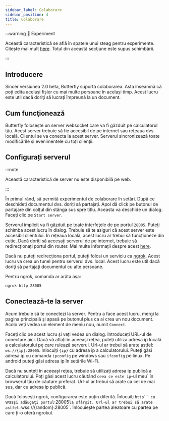 ```yaml
---
sidebar_label: Colaborare
sidebar_position: 4
title: Colaborare
---
```


:::warning 🧪 Experiment

Această caracteristică se află în spatele unui steag pentru experimente. Citește mai mult [here](/nightly#experiments).
Totul din această secţiune este supus schimbării.

:::

## Introducere

Sincer versiunea 2.0 beta, Butterfly suportă colaborarea. Asta înseamnă că poți edita același fișier cu mai multe persoane în același timp. Acest lucru este util dacă doriţi să lucraţi împreună la un document.

## Cum funcţionează

Butterfly folosește un server websocket care va fi găzduit pe calculatorul tău. Acest server trebuie să fie accesibil de pe internet sau rețeaua dvs. locală. Clientul se va conecta la acest server. Serverul sincronizează toate modificările și evenimentele cu toți clienții.

## Configurați serverul

:::note

Această caracteristică de server nu este disponibilă pe web.

:::

În primul rând, să permită experimentul de colaborare în setări. După ce deschideți documentul dvs. doriți să partajați. Apoi dă click pe butonul de partajare din colțul din stânga sus spre titlu. Aceasta va deschide un dialog. Faceți clic pe `Start server`.

Serverul implicit va fi găzduit pe toate interfeţele de pe portul `28005`. Puteți schimba acest lucru în dialog. Trebuie să te asiguri că acest server este accesibil clientului.
În rețeaua locală, acest lucru ar trebui să funcționeze din cutie. Dacă doriți să accesați serverul de pe internet, trebuie să redirecționați portul din router. Mai multe informații despre acest [here](https://en.wikipedia.org/wiki/Port_forwarding/).

Dacă nu puteți redirecționa portul, puteți folosi un serviciu ca [ngrok](https://ngrok.com/). Acest lucru va crea un tunel pentru serverul dvs. local. Acest lucru este util dacă doriţi să partajaţi documentul cu alte persoane.

Pentru ngrok, comanda ar arăta așa:

```bash
ngrok http 28005
```

## Conectează-te la server

Acum trebuie să te conectezi la server. Pentru a face acest lucru, mergi la pagina principală şi apasă pe butonul plus ca ai crea un nou document. Acolo veți vedea un element de meniu nou, numit `Connect`.

Faceți clic pe acest lucru și veți vedea un dialog. Introduceți URL-ul de conectare aici.
Dacă vă aflați în aceeași rețea, puteți utiliza adresa ip locală a calculatorului pe care rulează serverul.
Url-ul ar trebui să arate astfel: `ws://{ip}:28005`. Înlocuiți `{ip}` cu adresa ip a calculatorului. Puteți găsi adresa ip cu comanda `ipconfig` pe windows sau `ifconfig` pe linux. Pe android puteţi găsi adresa ip în setările Wi-Fi.

Dacă nu sunteți în aceeași rețea, trebuie să utilizați adresa ip publică a calculatorului. Poți găsi acest lucru căutând `ceea ce este ip`-ul meu\` în browserul tău de căutare preferat. Url-ul ar trebui să arate ca cel de mai sus, dar cu adresa ip publică.

Dacă folosești ngrok, configurarea este puțin diferită. Înlocuiţi `http`` cu `wss`şi adăugaţi portul`:28005`la sfârşit. Url-ul ar trebui să arate astfel:`wss\://{random}:28005\`. Înlocuiește partea aleatoare cu partea pe care ți-o oferă ngrokul.

